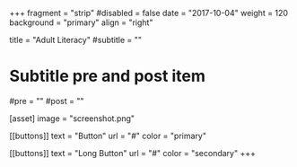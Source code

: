 +++
fragment = "strip"
#disabled = false
date = "2017-10-04"
weight = 120
background = "primary"
align = "right"

title = "Adult Literacy"
#subtitle = ""

# Subtitle pre and post item
#pre = ""
#post = ""

[asset]
  image = "screenshot.png"

[[buttons]]
  text = "Button"
  url = "#"
  color = "primary"

[[buttons]]
  text = "Long Button"
  url = "#"
  color = "secondary"
+++

